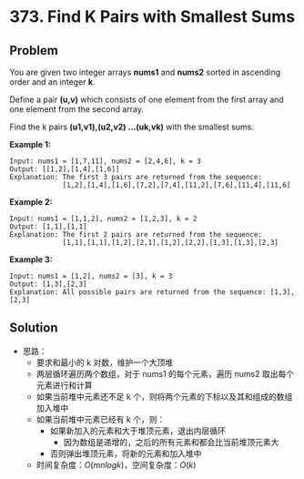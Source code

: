 # 373. Find K Pairs with Smallest Sums
## Problem

You are given two integer arrays **nums1** and **nums2** sorted in ascending order and an integer **k**.

Define a pair **(u,v)** which consists of one element from the first array and one element from the second array.

Find the k pairs **(u1,v1),(u2,v2) ...(uk,vk)** with the smallest sums.

**Example 1:**

```
Input: nums1 = [1,7,11], nums2 = [2,4,6], k = 3
Output: [[1,2],[1,4],[1,6]] 
Explanation: The first 3 pairs are returned from the sequence: 
             [1,2],[1,4],[1,6],[7,2],[7,4],[11,2],[7,6],[11,4],[11,6]
```

**Example 2:**

```
Input: nums1 = [1,1,2], nums2 = [1,2,3], k = 2
Output: [1,1],[1,1]
Explanation: The first 2 pairs are returned from the sequence: 
             [1,1],[1,1],[1,2],[2,1],[1,2],[2,2],[1,3],[1,3],[2,3]
```

**Example 3:**

```
Input: nums1 = [1,2], nums2 = [3], k = 3
Output: [1,3],[2,3]
Explanation: All possible pairs are returned from the sequence: [1,3],[2,3]
```

## Solution 

- 思路：
  - 要求和最小的 k 对数，维护一个大顶堆
  - 两层循环遍历两个数组，对于 nums1 的每个元素，遍历 nums2 取出每个元素进行和计算
  - 如果当前堆中元素还不足 k 个，则将两个元素的下标以及其和组成的数组加入堆中
  - 如果当前堆中元素已经有 k 个，则：
    - 如果新加入的元素和大于堆顶元素，退出内层循环
      - 因为数组是递增的，之后的所有元素和都会比当前堆顶元素大
    - 否则弹出堆顶元素，将新的元素和加入堆中
  - 时间复杂度：$O(mnlogk)$，空间复杂度：$O(k)$